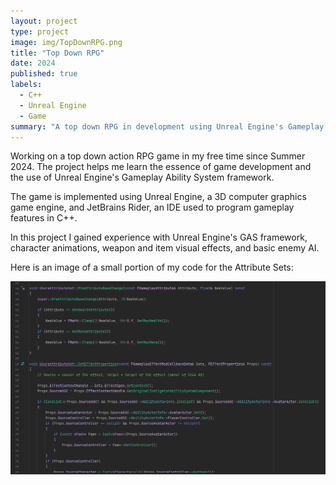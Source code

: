 ```yaml
---
layout: project
type: project
image: img/TopDownRPG.png
title: "Top Down RPG"
date: 2024
published: true
labels:
  - C++
  - Unreal Engine
  - Game
summary: "A top down RPG in development using Unreal Engine's Gameplay Ability System."
---
```


Working on a top down action RPG game in my free time since Summer 2024. The project helps me learn the essence of game development and the use of Unreal Engine's Gameplay Ability System framework.

The game is implemented using Unreal Engine, a 3D computer graphics game engine, and JetBrains Rider, an IDE used to program gameplay features in C++.

In this project I gained experience with Unreal Engine's GAS framework, character animations, weapon and item visual effects, and basic enemy AI.

Here is an image of a small portion of my code for the Attribute Sets:

<img class="img-fluid" src="../img/TopDownRPGCode.png">
